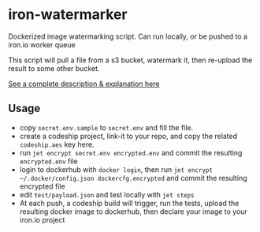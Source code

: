 # iron-watermarker
Dockerized image watermarking script. Can run locally, or be pushed to a iron.io worker queue

This script will pull a file from a s3 bucket, watermark it, then re-upload the result to some other bucket.

[See a complete description & explanation here](https://medium.com/@aherve/dockerized-background-image-processing-with-docker-and-iron-io-workers-6bb19e797584)

## Usage

- copy `secret.env.sample` to `secret.env` and fill the file.
- create a codeship project, link-it to your repo, and copy the related `codeship.aes` key here.
- run `jet encrypt secret.env encrypted.env` and commit the resulting `encrypted.env` file
- login to dockerhub with `docker login`, then run `jet encrypt ~/.docker/config.json dockercfg.encrypted` and commit the resulting encrypted file
- edit `test/payload.json` and test locally with `jet steps`
- At each push, a codeship build will trigger, run the tests, upload the resulting docker image to dockerhub, then declare your image to your iron.io project

